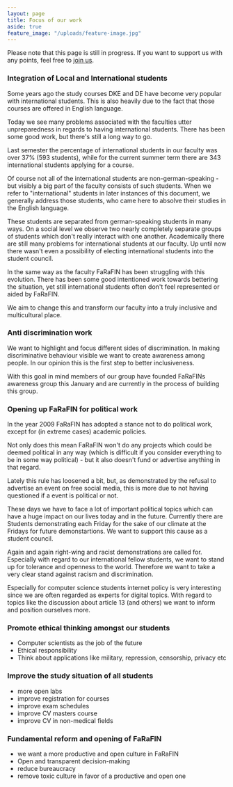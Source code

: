 ```yaml
---
layout: page
title: Focus of our work
aside: true
feature_image: "/uploads/feature-image.jpg"
---
```


Please note that this page is still in progress. If you want to support us with any points, feel free to [join us](/join-us).

### Integration of Local and International students

Some years ago the study courses DKE and DE have become very popular with international students. This is also heavily due to the fact that those courses are offered in English language.

Today we see many problems associated with the faculties utter unpreparedness in regards to having international students. There has been some good work, but there's still a long way to go.

Last semester the percentage of international students in our faculty was over 37% (593 students), while for the current summer term there are 343 international students applying for a course.

Of course not all of the international students are non-german-speaking - but visibly a big part of the faculty consists of such students. When we refer to "international" students in later instances of this document, we generally address those students, who came here to absolve their studies in the English language.

These students are separated from german-speaking students in many ways. On a social level we observe two nearly completely separate groups of students which don't really interact with one another. Academically there are still many problems for international students at our faculty. Up until now there wasn't even a possibility of electing international students into the student council.

In the same way as the faculty FaRaFIN has been struggling with this evolution. There has been some good intentioned work towards bettering the situation, yet still international students often don't feel represented or aided by FaRaFIN.

We aim to change this and transform our faculty into a truly inclusive and multicultural place.

### Anti discrimination work

We want to highlight and focus different sides of discrimination. In making discriminative behaviour visible we want to create awareness among people. In our opinion this is the first step to better inclusiveness.

With this goal in mind members of our group have founded FaRaFINs awareness group this January and are currently in the process of building this group.

### Opening up FaRaFIN for political work

In the year 2009 FaRaFIN has adopted a stance not to do political work, except for (in extreme cases) academic policies. 

Not only does this mean FaRaFIN won't do any projects which could be deemed political in any way (which is difficult if you consider everything to be in some way political) - but it also doesn't fund or advertise anything in that regard. 

Lately this rule has loosened a bit, but, as demonstrated by the refusal to advertise an event on free social media, this is more due to not having questioned if a event is political or not. 

These days we have to face a lot of important political topics which can have a huge impact on our lives today and in the future. Currently there are Students demonstrating each Friday for the sake of our climate at the Fridays for future demonstartions. We want to support this cause as a student council.

Again and again right-wing and racist demonstrations are called for. Especially with regard to our international fellow students, we want to stand up for tolerance and openness to the world. Therefore we want to take a very clear stand against racism and discrimination. 

Especially for computer science students internet policy is very interesting since we are often regarded as experts for digital topics. With regard to topics like the discussion about article 13 (and others) we want to inform and position ourselves more. 

### Promote ethical thinking amongst our students

- Computer scientists as the job of the future
- Ethical responsibility
- Think about applications like military, repression, censorship, privacy etc

### Improve the study situation of all students
- more open labs
- improve registration for courses
- improve exam schedules
- improve CV masters course
- improve CV in non-medical fields

### Fundamental reform and opening of FaRaFIN 

- we want a more productive and open culture in FaRaFIN
- Open and transparent decision-making 
- reduce bureaucracy
- remove toxic culture in favor of a productive and open one
